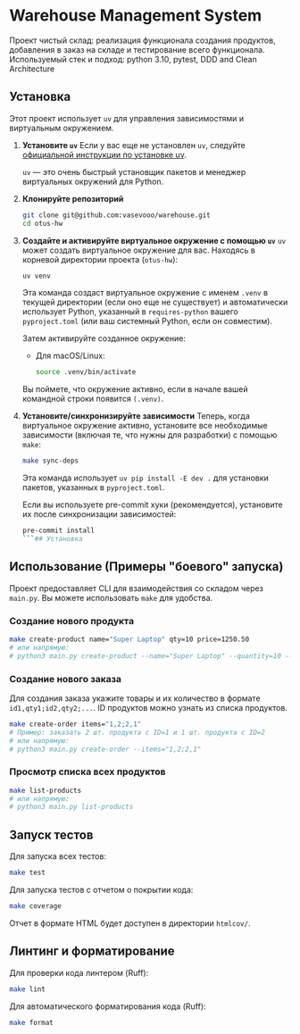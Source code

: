 # Warehouse Management System

Проект чистый склад: реализация функционала создания продуктов, добавления в заказ на складе и тестирование всего функционала. 
Используемый стек и подход: python 3.10, pytest, DDD and Clean Architecture

## Установка

Этот проект использует `uv` для управления зависимостями и виртуальным окружением.

1.  **Установите `uv`**
    Если у вас еще не установлен `uv`, следуйте [официальной инструкции по установке uv](https://github.com/astral-sh/uv#installation). 
    
    `uv` — это очень быстрый установщик пакетов и менеджер виртуальных окружений для Python.

2.  **Клонируйте репозиторий**
    ```bash
    git clone git@github.com:vasevooo/warehouse.git
    cd otus-hw 
    ```

3.  **Создайте и активируйте виртуальное окружение с помощью `uv`**
    `uv` может создать виртуальное окружение для вас. Находясь в корневой директории проекта (`otus-hw`):
    ```bash
    uv venv
    ```
    Эта команда создаст виртуальное окружение с именем `.venv` в текущей директории (если оно еще не существует) и автоматически использует Python, указанный в `requires-python` вашего `pyproject.toml` (или ваш системный Python, если он совместим).

    Затем активируйте созданное окружение:
    *   Для macOS/Linux:
        ```bash
        source .venv/bin/activate
        ```
    Вы поймете, что окружение активно, если в начале вашей командной строки появится `(.venv)`.

4.  **Установите/синхронизируйте зависимости**
    Теперь, когда виртуальное окружение активно, установите все необходимые зависимости (включая те, что нужны для разработки) с помощью `make`:
    ```bash
    make sync-deps
    ```
    Эта команда использует `uv pip install -E dev .` для установки пакетов, указанных в `pyproject.toml`.
    
    Если вы используете pre-commit хуки (рекомендуется), установите их после синхронизации зависимостей:
    ```bash
    pre-commit install
    ```## Установка


## Использование (Примеры "боевого" запуска)

Проект предоставляет CLI для взаимодействия со складом через `main.py`. Вы можете использовать `make` для удобства.

### Создание нового продукта
```bash
make create-product name="Super Laptop" qty=10 price=1250.50
# или напрямую:
# python3 main.py create-product --name="Super Laptop" --quantity=10 --price=1250.50
```

### Создание нового заказа
Для создания заказа укажите товары и их количество в формате `id1,qty1;id2,qty2;...`. ID продуктов можно узнать из списка продуктов.
```bash
make create-order items="1,2;2,1" 
# Пример: заказать 2 шт. продукта с ID=1 и 1 шт. продукта с ID=2
# или напрямую:
# python3 main.py create-order --items="1,2;2,1"
```

### Просмотр списка всех продуктов
```bash
make list-products
# или напрямую:
# python3 main.py list-products
```

## Запуск тестов

Для запуска всех тестов:
```bash
make test
```

Для запуска тестов с отчетом о покрытии кода:
```bash
make coverage
```
Отчет в формате HTML будет доступен в директории `htmlcov/`.

## Линтинг и форматирование

Для проверки кода линтером (Ruff):
```bash
make lint
```

Для автоматического форматирования кода (Ruff):
```bash
make format
```

